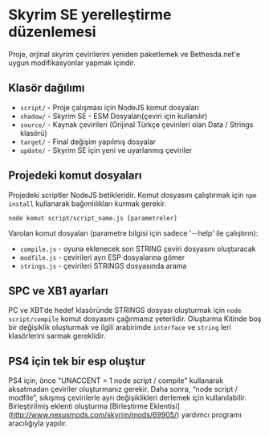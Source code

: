 # Skyrim SE yerelleştirme düzenlemesi

Proje, orjinal skyrim çevirilerini yeniden paketlemek ve Bethesda.net'e uygun modifikasyonlar yapmak içindir.

## Klasör dağılımı

 * `script/` - Proje çalışması için NodeJS komut dosyaları
 * `shadow/` - Skyrim SE - ESM Dosyaları(çeviri için kullanılır)
 * `source/` - Kaynak çevirileri (Orijinal Türkçe çevirileri olan Data / Strings klasörü)
 * `target/` - Final değişim yapılmış dosyalar
 * `update/` - Skyrim SE için yeni ve uyarlanmış çeviriler

## Projedeki komut dosyaları

Projedeki scriptler NodeJS betikleridir. Komut dosyasını çalıştırmak için `npm install` kullanarak bağımlılıkları kurmak gerekir.

    node komut script/script_name.js [parametreler]

Varolan komut dosyaları (parametre bilgisi için sadece '--help' ile çalıştırın):

 * `compile.js` - oyuna eklenecek son STRING çeviri dosyasını oluşturacak
 * `modfile.js` - çevirileri ayrı ESP dosyalarına gömer
 * `strings.js` - çevirileri STRINGS dosyasında arama

## SPC ve XB1 ayarları

PC ve XB1'de hedef klasöründe STRINGS dosyası oluşturmak için `node script/compile` komut dosyasını çağırmanız yeterlidir.
Oluşturma Kitinde boş bir değişiklik oluşturmak ve ilgili arabirimde `interface` ve `string` leri klasörlerini sarmak gereklidir.

## PS4 için tek bir esp oluştur

PS4 için, önce "UNACCENT = 1 node script / compile" kullanarak aksatmadan çeviriler oluşturmanız gerekir.
Daha sonra, “node script / modfile”, sıkışmış çevirilerle ayrı değişiklikleri derlemek için kullanılabilir.
Birleştirilmiş eklenti oluşturma [Birleştirme Eklentisi] (http://www.nexusmods.com/skyrim/mods/69905/) yardımcı programı aracılığıyla yapılır.
